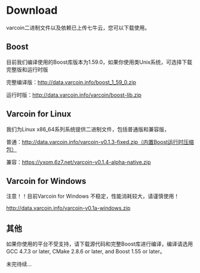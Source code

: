 # Download

varcoin二进制文件以及依赖已上传七牛云，您可以下载使用。

## Boost

目前我们编译使用的Boost库版本为1.59.0，如果你使用类Unix系统，可选择下载完整版和运行时版

完整编译版：http://data.varcoin.info/boost_1_59_0.zip

运行时版：http://data.varcoin.info/varcoin/boost-lib.zip

## Varcoin for Linux

我们为Linux x86_64系列系统提供二进制文件，包括普通版和兼容版，

普通：http://data.varcoin.info/varcoin-v0.1.3-fixed.zip（内置Boost运行时压缩包）

兼容：https://yxom.6z7.net/varcoin-v0.1.4-alpha-native.zip

## Varcoin for Windows

注意！！目前Varcoin for Windows 不稳定，性能消耗较大，请谨慎使用！

http://data.varcoin.info/varcoin-v0.1a-windows.zip

## 其他

如果你使用的平台不受支持，请下载源代码和完整Boost库进行编译，编译请选用GCC 4.7.3 or later, CMake 2.8.6 or later, and Boost 1.55 or later。

未完待续...
